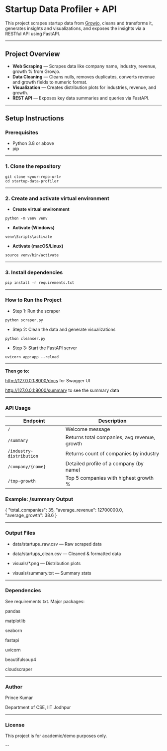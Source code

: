 #  Startup Data Profiler + API

This project scrapes startup data from [Growjo](https://growjo.com), cleans and transforms it, generates insights and visualizations, and exposes the insights via a RESTful API using FastAPI.

---

##  Project Overview

-  **Web Scraping** — Scrapes data like company name, industry, revenue, growth % from Growjo.
-  **Data Cleaning** — Cleans nulls, removes duplicates, converts revenue and growth fields to numeric format.
-  **Visualization** — Creates distribution plots for industries, revenue, and growth.
-  **REST API** — Exposes key data summaries and queries via FastAPI.

---

##  Setup Instructions

###  Prerequisites

- Python 3.8 or above
- pip
---

###  1. Clone the repository

```
git clone <your-repo-url>
cd startup-data-profiler 
```
---

###  2. Create and activate virtual environment

 - **Create virtual environment**
```
python -m venv venv
```
- **Activate (Windows)**
```
venv\Scripts\activate
```
 - **Activate (macOS/Linux)**
```
source venv/bin/activate
```
---
### 3. Install dependencies
```
pip install -r requirements.txt
```
---

###  How to Run the Project
 - Step 1: Run the scraper
```
python scraper.py
```
 - Step 2: Clean the data and generate visualizations
```
python cleanser.py
```
 - Step 3: Start the FastAPI server
```
uvicorn app:app --reload
```
---
**Then go to:**

http://127.0.0.1:8000/docs for Swagger UI

http://127.0.0.1:8000/summary to see the summary data

---

###  API Usage
| Endpoint                 | Description                                  |
| ------------------------ | -------------------------------------------- |
| `/`                      | Welcome message                              |
| `/summary`               | Returns total companies, avg revenue, growth |
| `/industry-distribution` | Returns count of companies by industry       |
| `/company/{name}`        | Detailed profile of a company (by name)      |
| `/top-growth`            | Top 5 companies with highest growth %        |

###  Example: /summary Output
{
  "total_companies": 35,
  "average_revenue": 12700000.0,
  "average_growth": 38.6
}

---

###  Output Files
- data/startups_raw.csv — Raw scraped data

- data/startups_clean.csv — Cleaned & formatted data

- visuals/*.png — Distribution plots

- visuals/summary.txt — Summary stats

---

###  Dependencies
See requirements.txt. Major packages:

pandas

matplotlib

seaborn

fastapi

uvicorn

beautifulsoup4

cloudscraper

---

###  Author
Prince Kumar

Department of CSE, IIT Jodhpur

---
###  License
This project is for academic/demo purposes only.

--